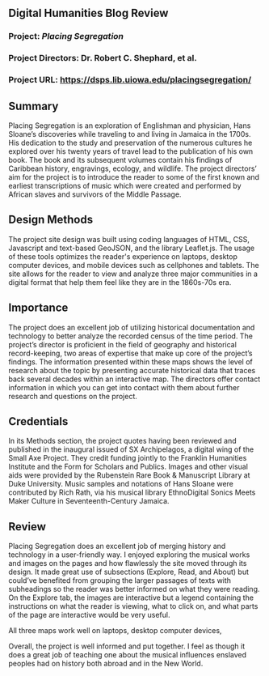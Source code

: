 ## Digital Humanities Blog Review

### **Project**: **_Placing Segregation_**

### Project Directors: Dr. Robert C. Shephard, et al.

### Project URL: https://dsps.lib.uiowa.edu/placingsegregation/

## Summary

Placing Segregation is an exploration of Englishman and physician, Hans Sloane’s discoveries while traveling to and living in Jamaica in the 1700s. His dedication to the study and preservation of the numerous cultures he explored over his twenty years of travel lead to the publication of his own book. The book and its subsequent volumes contain his findings of Caribbean history, engravings, ecology, and wildlife. The project directors’ aim for the project is to introduce the reader to some of the first known and earliest transcriptions of music which were created and performed by African slaves and survivors of the Middle Passage.

## Design Methods

The project site design was built using coding languages of HTML, CSS, Javascript and text-based GeoJSON, and the library Leaflet.js. The usage of these tools optimizes the reader's experience on laptops, desktop computer devices, and mobile devices such as cellphones and tablets. The site allows for the reader to view and analyze three major communities in a digital format that help them feel like they are in the 1860s-70s era.

## Importance

The project does an excellent job of utilizing historical documentation and technology to better analyze the recorded census of the time period. The project’s director is proficient in the field of geography and historical record-keeping, two areas of expertise that make up core of the project’s findings. The information presented within these maps shows the level of research about the topic by presenting accurate historical data that traces back several decades within an interactive map. The directors offer contact information in which you can get into contact with them about further research and questions on the project.

## Credentials

In its Methods section, the project quotes having been reviewed and published in the inaugural issued of SX Archipelagos, a digital wing of the Small Axe Project. They credit funding jointly to the Franklin Humanities Institute and the Form for Scholars and Publics. Images and other visual aids were provided by the Rubenstein Rare Book & Manuscript Library at Duke University. Music samples and notations of Hans Sloane were contributed by Rich Rath, via his musical library EthnoDigital Sonics Meets Maker Culture in Seventeenth-Century Jamaica.

## Review

Placing Segregation does an excellent job of merging history and technology in a user-friendly way. I enjoyed exploring the musical works and images on the pages and how flawlessly the site moved through its design. It made great use of subsections (Explore, Read, and About) but could’ve benefited from grouping the larger passages of texts with subheadings so the reader was better informed on what they were reading. On the Explore tab, the images are interactive but a legend containing the instructions on what the reader is viewing, what to click on, and what parts of the page are interactive would be very useful.

All three maps work well on laptops, desktop computer devices, 

Overall, the project is well informed and put together. I feel as though it does a great job of teaching one about the musical influences enslaved peoples had on history both abroad and in the New World.
